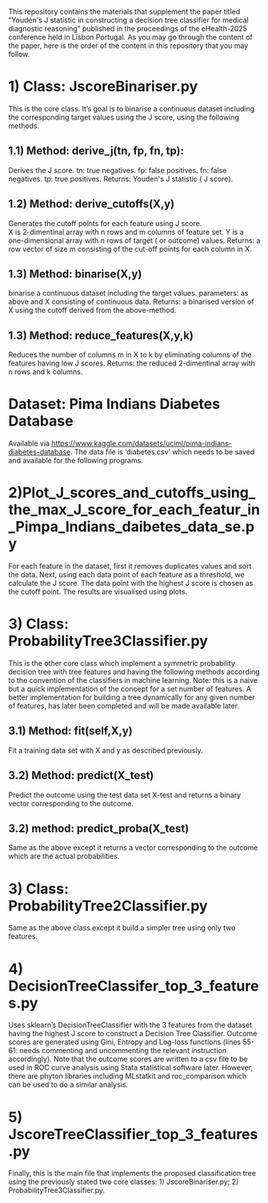 This repository contains the materials that supplement the paper titled “Youden's J statistic in constructing a decision tree classifier for medical diagnostic reasoning” published in the proceedings of the eHealth-2025 conference held in Lisbon Portugal. 
As you may go through the content of the paper, here is the order of the content in this repository that you may follow.

**1) Class: JscoreBinariser.py**
============================
This is the core class. It’s goal is to binarise a continuous dataset including the corresponding target values using the J score, using the following methods.

1.1) Method: derive_j(tn, fp, fn, tp): 
------------------------------
Derives the J score.
tn: true negatives.
fp: false positives.
fn: false negatives.
tp: true positives.
Returns: Youden's J statistic ( J score).

1.2) Method: derive_cutoffs(X,y)
--------------------------------
Generates the cutoff points for each feature using J score.  
X is 2-dimentinal array with n rows and m columns of feature set.
Y is a one-dimensional  array with n rows of target ( or outcome) values.
Returns: a row vector of size m consisting of the cut-off points for each column in X. 

1.3) Method: binarise(X,y)
-------------------------
binarise a continuous dataset including the target values.
parameters: as above and X consisting of continuous data.
Returns: a binarised version of X using the cutoff derived from the above-method.

1.3) Method: reduce_features(X,y,k)
----------------------------------
Reduces the number of columns m in X to k by eliminating columns of the features having low J scores. 
Returns: the reduced 2-dimentinal array with n rows and k columns.


**Dataset: Pima Indians Diabetes Database**
==========================================
Available via https://www.kaggle.com/datasets/uciml/pima-indians-diabetes-database. The data file is ‘diabetes.csv’ which needs to be saved and available for the following programs. 

**2)Plot_J_scores_and_cutoffs_using_the_max_J_score_for_each_featur_in_Pimpa_Indians_daibetes_data_se.py**
=========================================================================================================
For each feature in the dataset, first it removes duplicates values and sort the data. Next, using each data point of each feature as a threshold, we calculate the J score. The data point with the highest J score is chosen as the cutoff point. The results are visualised using plots.



**3) Class: ProbabilityTree3Classifier.py**
======================================
This is the other core class which implement a symmetric probability decision tree with tree features and having the following methods according to the convention of the classifiers in machine learning. 
Note: this is a naive but a quick implementation of the concept for a set number of features. A better implementation for building a tree dynamically for any given number of features, has later been completed and will be made available later.

3.1) Method: fit(self,X,y)
--------------------------
Fit a training data set with X and y as described previously.

3.2) Method: predict(X_test)
--------------------
Predict the outcome using the test data set X-test and returns a binary vector corresponding to the outcome.

 3.2) method: predict_proba(X_test)
 ----------------------------------
Same as the above except it returns a vector corresponding to the outcome which are the actual probabilities.

**3) Class: ProbabilityTree2Classifier.py**
=====================================
Same as the above class except it build a simpler tree using only two features. 


**4) DecisionTreeClassifer_top_3_features.py**
=============================================
Uses sklearn’s DecisionTreeClassifier with the 3 features from the dataset having the highest J score to construct a Decision Tree Classifier. Outcome scores are generated using Gini, Entropy and Log-loss functions (lines 55-61: needs commenting and uncommenting the relevant instruction accordingly). Note that the outcome scores are written to a csv file to be used in ROC curve analysis using Stata statistical software later. However, there are phyton libraries including MLstatkit and roc_comparison which can be used to do a similar analysis.

**5) JscoreTreeClassifier_top_3_features.py**
==============================================
Finally, this is the main file that implements the proposed classification tree using the previously stated two core classes: 1) JscoreBinariser.py;  2) ProbabilityTree3Classifier.py. 
